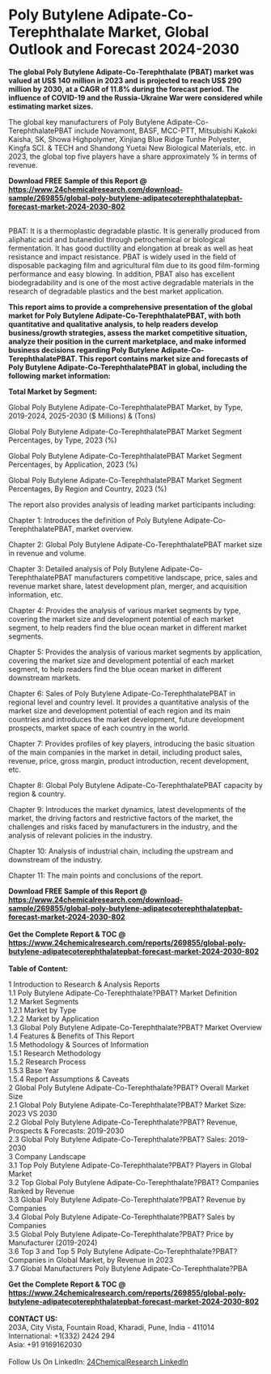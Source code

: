 <h1>Poly Butylene Adipate-Co-Terephthalate Market, Global Outlook and Forecast 2024-2030</h1><p><strong>The global Poly Butylene Adipate-Co-Terephthalate (PBAT) market was valued at US$ 140 million in 2023 and is projected to reach US$ 290 million by 2030, at a CAGR of 11.8% during the forecast period. The influence of COVID-19 and the Russia-Ukraine War were considered while estimating market sizes.</strong></p><p>
</p><p>The global key manufacturers of Poly Butylene Adipate-Co-TerephthalatePBAT include Novamont, BASF, MCC-PTT, Mitsubishi Kakoki Kaisha, SK, Showa Highpolymer, Xinjiang Blue Ridge Tunhe Polyester, Kingfa SCI. &amp; TECH and Shandong Yuetai New Biological Materials, etc. in 2023, the global top five players have a share approximately % in terms of revenue.</p><div><b>Download FREE Sample of this Report @ 
            <a href="https://www.24chemicalresearch.com/download-sample/269855/global-poly-butylene-adipatecoterephthalatepbat-forecast-market-2024-2030-802">
            https://www.24chemicalresearch.com/download-sample/269855/global-poly-butylene-adipatecoterephthalatepbat-forecast-market-2024-2030-802</a></b></div><br><p>
</p><p>PBAT: It is a thermoplastic degradable plastic. It is generally produced from aliphatic acid and butanediol through petrochemical or biological fermentation. It has good ductility and elongation at break as well as heat resistance and impact resistance. PBAT is widely used in the field of disposable packaging film and agricultural film due to its good film-forming performance and easy blowing. In addition, PBAT also has excellent biodegradability and is one of the most active degradable materials in the research of degradable plastics and the best market application.</p><p>
<strong>This report aims to provide a comprehensive presentation of the global market for Poly Butylene Adipate-Co-TerephthalatePBAT, with both quantitative and qualitative analysis, to help readers develop business/growth strategies, assess the market competitive situation, analyze their position in the current marketplace, and make informed business decisions regarding Poly Butylene Adipate-Co-TerephthalatePBAT. This report contains market size and forecasts of Poly Butylene Adipate-Co-TerephthalatePBAT in global, including the following market information:</strong></p><p>
</p><p>
<strong>Total Market by Segment:</strong></p><p>
Global Poly Butylene Adipate-Co-TerephthalatePBAT Market, by Type, 2019-2024, 2025-2030 ($ Millions) &amp; (Tons)</p><p>
Global Poly Butylene Adipate-Co-TerephthalatePBAT Market Segment Percentages, by Type, 2023 (%)</p><p>
</p><p>
Global Poly Butylene Adipate-Co-TerephthalatePBAT Market Segment Percentages, by Application, 2023 (%)</p><p>
</p><p>
Global Poly Butylene Adipate-Co-TerephthalatePBAT Market Segment Percentages, By Region and Country, 2023 (%)</p><p>
</p><p>
The report also provides analysis of leading market participants including:</p><p>
</p><p>
</p><p>
Chapter 1: Introduces the definition of Poly Butylene Adipate-Co-TerephthalatePBAT, market overview.</p><p>
Chapter 2: Global Poly Butylene Adipate-Co-TerephthalatePBAT market size in revenue and volume.</p><p>
Chapter 3: Detailed analysis of Poly Butylene Adipate-Co-TerephthalatePBAT manufacturers competitive landscape, price, sales and revenue market share, latest development plan, merger, and acquisition information, etc.</p><p>
Chapter 4: Provides the analysis of various market segments by type, covering the market size and development potential of each market segment, to help readers find the blue ocean market in different market segments.</p><p>
Chapter 5: Provides the analysis of various market segments by application, covering the market size and development potential of each market segment, to help readers find the blue ocean market in different downstream markets.</p><p>
Chapter 6: Sales of Poly Butylene Adipate-Co-TerephthalatePBAT in regional level and country level. It provides a quantitative analysis of the market size and development potential of each region and its main countries and introduces the market development, future development prospects, market space of each country in the world.</p><p>
Chapter 7: Provides profiles of key players, introducing the basic situation of the main companies in the market in detail, including product sales, revenue, price, gross margin, product introduction, recent development, etc.</p><p>
Chapter 8: Global Poly Butylene Adipate-Co-TerephthalatePBAT capacity by region &amp; country.</p><p>
Chapter 9: Introduces the market dynamics, latest developments of the market, the driving factors and restrictive factors of the market, the challenges and risks faced by manufacturers in the industry, and the analysis of relevant policies in the industry.</p><p>
Chapter 10: Analysis of industrial chain, including the upstream and downstream of the industry.</p><p>
Chapter 11: The main points and conclusions of the report.</p><div><b>Download FREE Sample of this Report @ 
            <a href="https://www.24chemicalresearch.com/download-sample/269855/global-poly-butylene-adipatecoterephthalatepbat-forecast-market-2024-2030-802">
            https://www.24chemicalresearch.com/download-sample/269855/global-poly-butylene-adipatecoterephthalatepbat-forecast-market-2024-2030-802</a></b></div><br><div><b>Get the Complete Report & TOC @ 
            <a href="https://www.24chemicalresearch.com/reports/269855/global-poly-butylene-adipatecoterephthalatepbat-forecast-market-2024-2030-802">
            https://www.24chemicalresearch.com/reports/269855/global-poly-butylene-adipatecoterephthalatepbat-forecast-market-2024-2030-802</a></b></div><br>
            <b>Table of Content:</b><p>1 Introduction to Research & Analysis Reports<br />
    1.1 Poly Butylene Adipate-Co-Terephthalate?PBAT? Market Definition<br />
    1.2 Market Segments<br />
        1.2.1 Market by Type<br />
        1.2.2 Market by Application<br />
    1.3 Global Poly Butylene Adipate-Co-Terephthalate?PBAT? Market Overview<br />
    1.4 Features & Benefits of This Report<br />
    1.5 Methodology & Sources of Information<br />
        1.5.1 Research Methodology<br />
        1.5.2 Research Process<br />
        1.5.3 Base Year<br />
        1.5.4 Report Assumptions & Caveats<br />
2 Global Poly Butylene Adipate-Co-Terephthalate?PBAT? Overall Market Size<br />
    2.1 Global Poly Butylene Adipate-Co-Terephthalate?PBAT? Market Size: 2023 VS 2030<br />
    2.2 Global Poly Butylene Adipate-Co-Terephthalate?PBAT? Revenue, Prospects & Forecasts: 2019-2030<br />
    2.3 Global Poly Butylene Adipate-Co-Terephthalate?PBAT? Sales: 2019-2030<br />
3 Company Landscape<br />
    3.1 Top Poly Butylene Adipate-Co-Terephthalate?PBAT? Players in Global Market<br />
    3.2 Top Global Poly Butylene Adipate-Co-Terephthalate?PBAT? Companies Ranked by Revenue<br />
    3.3 Global Poly Butylene Adipate-Co-Terephthalate?PBAT? Revenue by Companies<br />
    3.4 Global Poly Butylene Adipate-Co-Terephthalate?PBAT? Sales by Companies<br />
    3.5 Global Poly Butylene Adipate-Co-Terephthalate?PBAT? Price by Manufacturer (2019-2024)<br />
    3.6 Top 3 and Top 5 Poly Butylene Adipate-Co-Terephthalate?PBAT? Companies in Global Market, by Revenue in 2023<br />
    3.7 Global Manufacturers Poly Butylene Adipate-Co-Terephthalate?PBA</p><div><b>Get the Complete Report & TOC @ 
            <a href="https://www.24chemicalresearch.com/reports/269855/global-poly-butylene-adipatecoterephthalatepbat-forecast-market-2024-2030-802">
            https://www.24chemicalresearch.com/reports/269855/global-poly-butylene-adipatecoterephthalatepbat-forecast-market-2024-2030-802</a></b></div><br><b>CONTACT US:</b><br>
            203A, City Vista, Fountain Road, Kharadi, Pune, India - 411014<br>
            International: +1(332) 2424 294<br>
            Asia: +91 9169162030 <br><br>
            Follow Us On LinkedIn: <a href="https://www.linkedin.com/company/24chemicalresearch/">24ChemicalResearch LinkedIn</a>